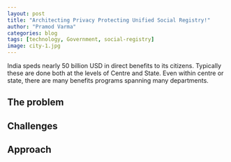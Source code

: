 ```yaml
---
layout: post
title: "Architecting Privacy Protecting Unified Social Registry!"
author: "Pramod Varma"
categories: blog
tags: [technology, Government, social-registry]
image: city-1.jpg
---
```


India speds nearly 50 billion USD in direct benefits to its citizens. Typically these are done both at the levels of Centre and State. Even within centre or state, there are many benefits programs spanning many departments.

## The problem


## Challenges


## Approach

